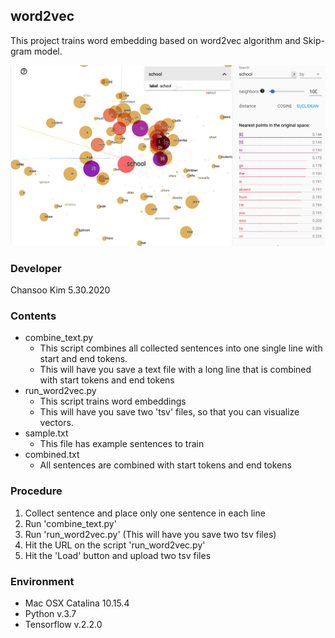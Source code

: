 ## word2vec

This project trains word embedding based on word2vec algorithm and Skip-gram model.

![](images/w2v_visualization.png)

### Developer

Chansoo Kim
5.30.2020

### Contents
- combine_text.py
    - This script combines all collected sentences into one single line with start and end tokens.
    - This will have you save a text file with a long line that is combined with start tokens and end tokens
- run_word2vec.py
    - This script trains word embeddings
    - This will have you save two 'tsv' files, so that you can visualize vectors.
- sample.txt
    -  This file has example sentences to train
- combined.txt
    - All sentences  are combined with start tokens and end tokens

### Procedure

 1. Collect sentence and place only one sentence in each line
 2. Run 'combine_text.py'
 3. Run 'run_word2vec.py' (This will have you save two tsv files)
 4. Hit the URL on the script 'run_word2vec.py'  
 5. Hit the 'Load' button and upload two tsv files

### Environment
- Mac OSX Catalina 10.15.4
- Python v.3.7
- Tensorflow v.2.2.0

